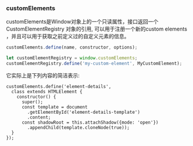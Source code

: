 ### customElements

​		customElements是Window对象上的一个只读属性，接口返回一个CustomElementRegistry 对象的引用, 可以用于注册一个新的custom elements ，并且可以用于获取之前定义过的自定义元素的信息。

```javascript
customElements.define(name, constructor, options);
```

```javascript
let customElementRegistry = window.customElements;
customElementRegistry.define('my-custom-element', MyCustomElement);
```

它实际上是下列内容的简洁表示:

```
customElements.define('element-details',
  class extends HTMLElement {
    constructor() {
      super();
      const template = document
        .getElementById('element-details-template')
        .content;
      const shadowRoot = this.attachShadow({mode: 'open'})
        .appendChild(template.cloneNode(true));
  }
});
```

